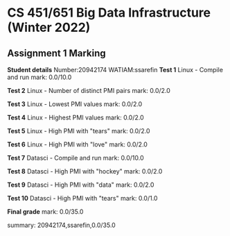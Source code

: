 # CS 451/651 Big Data Infrastructure (Winter 2022)
## Assignment 1 Marking

**Student details**
Number:20942174
WATIAM:ssarefin
**Test 1**
Linux - Compile and run
mark: 0.0/10.0

**Test 2**
Linux - Number of distinct PMI pairs
mark: 0.0/2.0

**Test 3**
Linux - Lowest PMI values
mark: 0.0/2.0

**Test 4**
Linux - Highest PMI values
mark: 0.0/2.0

**Test 5**
Linux - High PMI with "tears"
mark: 0.0/2.0

**Test 6**
Linux - High PMI with "love"
mark: 0.0/2.0

**Test 7**
Datasci - Compile and run
mark: 0.0/10.0

**Test 8**
Datasci - High PMI with "hockey"
mark: 0.0/2.0

**Test 9**
Datasci - High PMI with "data"
mark: 0.0/2.0

**Test 10**
Datasci - High PMI with "tears"
mark: 0.0/1.0

**Final grade**
mark: 0.0/35.0

summary: 20942174,ssarefin,0.0/35.0